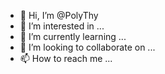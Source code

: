 - 👋 Hi, I’m @PolyThy
- 👀 I’m interested in ...
- 🌱 I’m currently learning ...
- 💞️ I’m looking to collaborate on ...
- 📫 How to reach me ...

<!---
PolyThy/PolyThy is a ✨ special ✨ repository because its `README.md` (this file) appears on your GitHub profile.
You can click the Preview link to take a look at your changes.
--->
